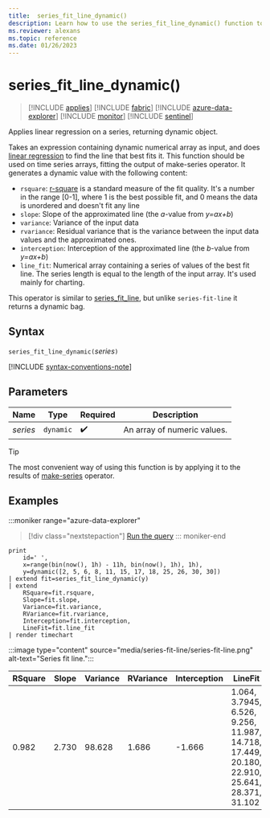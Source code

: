 ```yaml
---
title:  series_fit_line_dynamic()
description: Learn how to use the series_fit_line_dynamic() function to apply a linear regression on a series to return a dynamic object.
ms.reviewer: alexans
ms.topic: reference
ms.date: 01/26/2023
---
```

# series_fit_line_dynamic()

> [!INCLUDE [applies](../includes/applies-to-version/applies.md)] [!INCLUDE [fabric](../includes/applies-to-version/fabric.md)] [!INCLUDE [azure-data-explorer](../includes/applies-to-version/azure-data-explorer.md)] [!INCLUDE [monitor](../includes/applies-to-version/monitor.md)] [!INCLUDE [sentinel](../includes/applies-to-version/sentinel.md)]

Applies linear regression on a series, returning dynamic object.  

Takes an expression containing dynamic numerical array as input, and does [linear regression](https://en.wikipedia.org/wiki/Line_fitting) to find the line that best fits it. This function should be used on time series arrays, fitting the output of make-series operator. It generates a dynamic value with the following content:

* `rsquare`: [r-square](https://en.wikipedia.org/wiki/Coefficient_of_determination) is a standard measure of the fit quality. It's a number in the range [0-1], where 1 is the best possible fit, and 0 means the data is unordered and doesn't fit any line
* `slope`: Slope of the approximated line (the *a*-value from *y=ax+b*)
* `variance`: Variance of the input data
* `rvariance`: Residual variance that is the variance between the input data values and the approximated ones.
* `interception`: Interception of the approximated line (the *b*-value from *y=ax+b*)
* `line_fit`: Numerical array containing a series of values of the best fit line. The series length is equal to the length of the input array. It's used mainly for charting.

This operator is similar to [series_fit_line](series-fit-line-function.md), but unlike `series-fit-line` it returns a dynamic bag.

## Syntax

`series_fit_line_dynamic(`*series*`)`

[!INCLUDE [syntax-conventions-note](../includes/syntax-conventions-note.md)]

## Parameters

| Name | Type | Required | Description |
|--|--|--|--|
| *series* | `dynamic` |  :heavy_check_mark: | An array of numeric values.|

> [!TIP]
> The most convenient way of using this function is by applying it to the results of [make-series](make-series-operator.md) operator.

## Examples

:::moniker range="azure-data-explorer"
> [!div class="nextstepaction"]
> <a href="https://dataexplorer.azure.com/clusters/kvc9rf7q4d68qcw5sk2d6f.northeurope/databases/MyDatabase?query=H4sIAAAAAAAAA11OTWvDMAy9F/ofdGsCXqkztu7ia2HQUwu7jBG8RG0ErZIp3tbAfvyU2IN2Bpn3Jft1QhzmM9BDtVvAwkRyceL5iNk7ccbtd5YbsE0Od2BtY+BWjVfcG1w9sD9Tlb0WBh4MPBp40oDVUWbXOsoLxYVa96tx3vL57AfwEpBrOFBwPQphXyosT8RY/r05XAXjf7v9x6cXdBpdSj/h1GR/aruo9yNK6osX8lxF4yuR5O1uTPnnPnNAqbAL1PIUoCshZbZadqP9R3sqrmBsLNoXBQKdsWq8hF+uDo0sdgEAAA==" target="_blank">Run the query</a>
::: moniker-end

```kusto
print
    id=' ',
    x=range(bin(now(), 1h) - 11h, bin(now(), 1h), 1h),
    y=dynamic([2, 5, 6, 8, 11, 15, 17, 18, 25, 26, 30, 30])
| extend fit=series_fit_line_dynamic(y)
| extend
    RSquare=fit.rsquare,
    Slope=fit.slope,
    Variance=fit.variance,
    RVariance=fit.rvariance,
    Interception=fit.interception,
    LineFit=fit.line_fit
| render timechart
```

:::image type="content" source="media/series-fit-line/series-fit-line.png" alt-text="Series fit line.":::

| RSquare | Slope | Variance | RVariance | Interception | LineFit                                                                                     |
|---------|-------|----------|-----------|--------------|---------------------------------------------------------------------------------------------|
| 0.982   | 2.730 | 98.628   | 1.686     | -1.666       | 1.064, 3.7945, 6.526, 9.256, 11.987, 14.718, 17.449, 20.180, 22.910, 25.641, 28.371, 31.102 |
